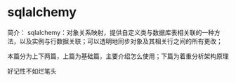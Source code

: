 # sqlalchemy 
简介：
sqlalchemy：对象关系映射，提供自定义类与数据库表相关联的一种方法，以及实例与行数据关联；可以透明地同步对象及其相关行之间的所有更改；


本篇分为上下两篇，上篇为基础篇，主要介绍怎么使用；下篇为着重分析架构原理







好记性不如烂笔头

